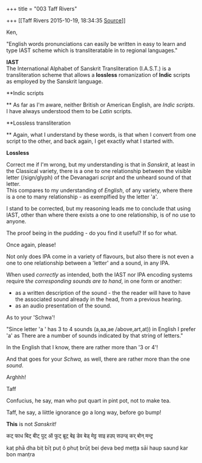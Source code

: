 +++
title = "003 Taff Rivers"

+++
[[Taff Rivers	2015-10-19, 18:34:35 [Source](https://groups.google.com/g/samskrita/c/KberD1XMHVQ)]]



Ken,

  
  
 "English words pronunciations can easily be written in easy to learn and type IAST scheme which is transliteratable in to regional languages."  
  

**IAST**  
 The International Alphabet of Sanskrit Transliteration (I.A.S.T.) is a transliteration scheme that allows a **lossless** romanization of **Indic** scripts as employed by the Sanskrit language.  
  
  
**Indic scripts  
  
** As far as I'm aware, neither British or American English, are *Indic scripts*.  
 I have always understood them to be *Latin* scripts.  
  
**Lossless transliteration  
  
** Again, what I understand by these words, is that when I convert from one script to the other, and back again, I get exactly what I started with.  
  
**Lossless**  
  
 Correct me if I'm wrong, but my understanding is that in *Sanskrit*, at least in the Classical variety, there is a one to one relationship between the visible letter (/sign/glyph) of the Devanagari *script* and the unheard sound of that letter.  
 This compares to my understanding of *English*, of any variety, where there is a one to many relationship - as exemplfied by the letter 'a'.  
  
I stand to be corrected, but my reasoning leads me to conclude that using IAST, other than where there exists a one to one relationship, is of no use to anyone.  
  
The proof being in the pudding - do you find it useful? If so for what.  
  
  
Once again, please!  
  
Not only does IPA come in a variety of flavours, but also there is not even a one to one relationship between a 'letter' and a sound, in any IPA.  
  
When used *correctly* as intended, both the IAST nor IPA encoding systems require t*he corresponding sounds are to hand*, in one form or another:  
  
- as a written description of the sound - the the reader will have to have the associated sound already in the head, from a previous hearing.  
- as an audio presentation of the sound.  
  
  
As to your 'Schwa'!  
  
 "Since letter 'a ' has 3 to 4 sounds (a,aa,ae /above,art,at)) in English I prefer 'a' as There are a number of sounds indicated by that string of letters."  
  
In the English that I know, there are rather more than '3 or 4'!  
  
And that goes for your *Schwa,* as well, there are rather more than the one *sound*.  
  
  
 Arghhh!  
  
 Taff  
  
Confucius, he say, man who put quart in pint pot, not to make tea.  
  
Taff, he say, a liittle ignorance go a long way, before go bump!  
  
  
**This** is not *Sanskrit!*

  
 कट् फाध बिट् बीट् पुट् ऑ फुट् ब्रूट् बेइ डेव बेड् मेट्ट साइ हउप् सउन्ड् कर् बोन् मन्ट्र  

 kaṭ phā dha biṭ bīṭ puṭ ô phuṭ brūṭ bei ḍeva beḍ meṭṭa sāi haup saunḍ kar bon manṭra  
  



